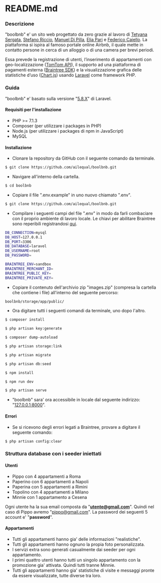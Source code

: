 # README.md

### Descrizione

"boolbnb" e' un sito web progettato da zero grazie al lavoro di [Tetyana Sergata](https://github.com/TetyanaSergata), [Stefano Riccio](https://github.com/stefanoriccio1), [Manuel Di Pilla](https://github.com/Manuel-Di-Pilla), [Elia Pari](https://github.com/ailequal) e [Federico Caiello](https://github.com/FedericoCaiello). La piattaforma si ispira al famoso portale online Airbnb, il quale mette in contatto persone in cerca di un alloggio o di una camera per brevi periodi.

Essa prevede la registrazione di utenti, l’inserimento di appartamenti con geo-localizzazione ([TomTom API](https://developer.tomtom.com/)), il supporto ad una piattaforma di pagamenti esterna ([Braintree SDK](https://developers.braintreepayments.com/)) e la visualizzazione grafica delle statistiche d’uso ([Chart.js](https://www.chartjs.org/)) usando [Laravel](https://laravel.com/) come framework PHP.

### Guida

"boolbnb" e' basato sulla versione "[5.8.X](https://laravel.com/docs/5.8/releases#laravel-5.8)" di Laravel.

#### Requisiti per l'installazione

* PHP >= 7.1.3
* Composer (per utilizzare i packages in PHP)
* Node.js (per utilizzare i packages di npm in JavaScript)
* MySQL

#### Installazione

* Clonare la repository da GitHub con il seguente comando da terminale.

```sh
$ git clone https://github.com/ailequal/boolbnb.git
```

* Navigare all'interno della cartella.

```sh
$ cd boolbnb
```

* Copiare il file ".env.example" in uno nuovo chiamato ".env".

```sh
$ git clone https://github.com/ailequal/boolbnb.git
```

* Compilare i seguenti campi del file ".env" in modo da farli combaciare con il proprio ambiente di lavoro locale. Le chiavi per abilitare Braintree sono reperibili registrandosi [qui](https://developers.braintreepayments.com/).

```sh
DB_CONNECTION=mysql
DB_HOST=127.0.0.1
DB_PORT=3306
DB_DATABASE=laravel
DB_USERNAME=root
DB_PASSWORD= 

BRAINTREE_ENV=sandbox
BRAINTREE_MERCHANT_ID=
BRAINTREE_PUBLIC_KEY=
BRAINTREE_PRIVATE_KEY=
```

* Copiare il contenuto dell'archivio zip "images.zip" (compresa la cartella che contiene i file) all'interno del seguente percorso:


```sh
boolbnb/storage/app/public/
```

* Ora digitare tutti i seguenti comandi da terminale, uno dopo l'altro.

```sh
$ composer install

$ php artisan key:generate

$ composer dump-autoload

$ php artisan storage:link

$ php artisan migrate

$ php artisan db:seed

$ npm install

$ npm run dev

$ php artisan serve
```

* "boolbnb" sara' ora accessibile in locale dal seguente indirizzo: "[127.0.0.1:8000](http://127.0.0.1:8000)".

#### Errori

* Se si ricevono degli errori legati a Braintree, provare a digitare il seguente comando:

```sh
$ php artisan config:clear
```

### Struttura database con i seeder iniettati

#### Utenti

* Pippo con 4 appartamenti a Roma
* Paperino con 6 appartamenti a Napoli
* Paperina con 5 appartamenti a Rimini
* Topolino con 4 appartamenti a Milano
* Minnie con 1 appartamento a Cesena

Ogni utente ha la sua email composta da "**utente@gmail.com**". Quindi nel caso di Pippo avremo "pippo@gmail.com". La password dei seguenti 5 account e' "**password**".

#### Appartamenti

* Tutti gli appartamenti hanno gia' delle informazioni "realistiche".
* Tutti gli appartamenti hanno ognuno la propia foto personalizzata.
* I servizi extra sono generati casualmente dai seeder per ogni appartamento.
* I primi quattro utenti hanno tutti un singolo appartamento con la promozione gia' attivata. Quindi tutti tranne Minnie.
* Tutti gli appartamenti hanno gia' statistiche di visite e messaggi pronte da essere visualizzate, tutte diverse tra loro.

